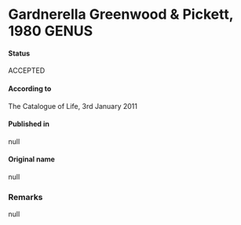 Gardnerella Greenwood & Pickett, 1980 GENUS
=======

#### Status
ACCEPTED

#### According to
The Catalogue of Life, 3rd January 2011

#### Published in
null

#### Original name
null

### Remarks
null